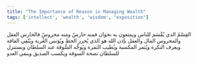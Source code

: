 ```yaml
---
title: "The Importance of Reason in Managing Wealth"
tags: ['intellect', 'wealth', 'wisdom', "exposition"]
---
```


 القِسْمُ الذي يُقْسَم للناس ويمتعون به نحوان فمنه حارسٌ ومنه محروسٌ فالحارس العقل والمحروس المال
والعقل  بإذن الله  هو الذي يُحرز الحظ ويُؤنس الغُربة ويَنْفِي الفاقة ويعرف النكرة ويُثمر المكسبة ويُطيب الثمرة ويُوجِّه السُّوقة عند السلطان ويستنزل للسلطان نصحة السوقة ويكسب الصديق وينفي العدو
